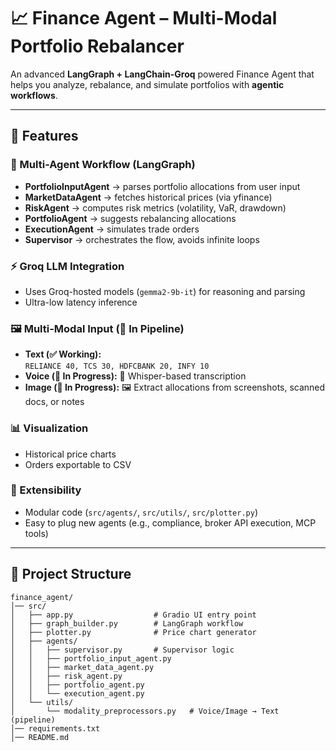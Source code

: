 # 📈 Finance Agent – Multi-Modal Portfolio Rebalancer

An advanced **LangGraph + LangChain-Groq** powered Finance Agent that helps you analyze, rebalance, and simulate portfolios with **agentic workflows**.  


---

## 🚀 Features

### 🧩 Multi-Agent Workflow (LangGraph)
- **PortfolioInputAgent** → parses portfolio allocations from user input  
- **MarketDataAgent** → fetches historical prices (via yfinance)  
- **RiskAgent** → computes risk metrics (volatility, VaR, drawdown)  
- **PortfolioAgent** → suggests rebalancing allocations  
- **ExecutionAgent** → simulates trade orders  
- **Supervisor** → orchestrates the flow, avoids infinite loops  

### ⚡ Groq LLM Integration
- Uses Groq-hosted models (`gemma2-9b-it`) for reasoning and parsing  
- Ultra-low latency inference  

### 🖼️ Multi-Modal Input (🚧 In Pipeline)
- **Text (✅ Working):**  
  `RELIANCE 40, TCS 30, HDFCBANK 20, INFY 10`  
- **Voice (🚧 In Progress):** 🎤 Whisper-based transcription  
- **Image (🚧 In Progress):** 🖼️ Extract allocations from screenshots, scanned docs, or notes  

### 📊 Visualization
- Historical price charts  
- Orders exportable to CSV  

### 🔧 Extensibility
- Modular code (`src/agents/`, `src/utils/`, `src/plotter.py`)  
- Easy to plug new agents (e.g., compliance, broker API execution, MCP tools)  

---

## 📂 Project Structure

```text
finance_agent/
│── src/
│   ├── app.py                  # Gradio UI entry point
│   ├── graph_builder.py        # LangGraph workflow
│   ├── plotter.py              # Price chart generator
│   ├── agents/
│   │   ├── supervisor.py       # Supervisor logic
│   │   ├── portfolio_input_agent.py
│   │   ├── market_data_agent.py
│   │   ├── risk_agent.py
│   │   ├── portfolio_agent.py
│   │   └── execution_agent.py
│   └── utils/
│       └── modality_preprocessors.py   # Voice/Image → Text (pipeline)
│── requirements.txt
│── README.md

